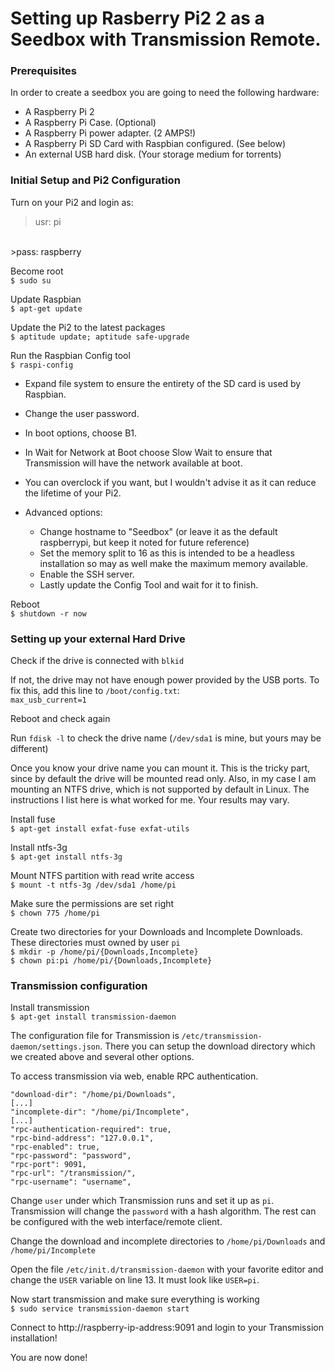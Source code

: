 # Setting up Rasberry Pi2 2 as a Seedbox with Transmission Remote.

### Prerequisites
In order to create a seedbox you are going to need the following hardware:

* A Raspberry Pi 2
* A Raspberry Pi Case. (Optional)
* A Raspberry Pi power adapter. (2 AMPS!)
* A Raspberry Pi SD Card with Raspbian configured. (See below)
* An external USB hard disk. (Your storage medium for torrents)

### Initial Setup and Pi2 Configuration
Turn on your Pi2 and login as:</br>
>usr: pi
</br>
>pass: raspberry

Become root</br>
`$ sudo su`

Update Raspbian</br>
`$ apt-get update`

Update the Pi2 to the latest packages</br>
`$ aptitude update; aptitude safe-upgrade` 

Run the Raspbian Config tool</br>
`$ raspi-config`

* Expand file system to ensure the entirety of the SD card is used by Raspbian.
* Change the user password.
* In boot options, choose B1.
* In Wait for Network at Boot choose Slow Wait to ensure that Transmission will have the network available at boot.
* You can overclock if you want, but I wouldn't advise it as it can reduce the lifetime of your Pi2.

* Advanced options:
  * Change hostname to "Seedbox" (or leave it as the default raspberrypi, but keep it noted for future reference)
  * Set the memory split to 16 as this is intended to be a headless installation so may as well make the maximum memory available.
  * Enable the SSH server.
  * Lastly update the Config Tool and wait for it to finish.

Reboot</br>
`$ shutdown -r now`

### Setting up your external Hard Drive

Check if the drive is connected with `blkid`

If not, the drive may not have enough power provided by the USB ports. To fix this, add this line to `/boot/config.txt`:</br>
`max_usb_current=1`

Reboot and check again

Run `fdisk -l` to check the drive name (`/dev/sda1` is mine, but yours may be different)

Once you know your drive name you can mount it. This is the tricky part, since by default the drive will be mounted read only. Also, in my case I am mounting an NTFS drive, which is not supported by default in Linux. The instructions I list here is what worked for me. Your results may vary.

Install fuse</br>
`$ apt-get install exfat-fuse exfat-utils`

Install ntfs-3g</br>
`$ apt-get install ntfs-3g`

Mount NTFS partition with read write access</br>
`$ mount -t ntfs-3g /dev/sda1 /home/pi`

Make sure the permissions are set right</br>
`$ chown 775 /home/pi` 

Create two directories for your Downloads and Incomplete Downloads. These directories must owned by user `pi`</br>
`$ mkdir -p /home/pi/{Downloads,Incomplete}`</br>
`$ chown pi:pi /home/pi/{Downloads,Incomplete}`

### Transmission configuration
Install transmission</br>
`$ apt-get install transmission-daemon`

The configuration file for Transmission is `/etc/transmission-daemon/settings.json`. There you can setup the download directory which we created above and several other options.

To access transmission via web, enable RPC authentication.

```
"download-dir": "/home/pi/Downloads",
[...]
"incomplete-dir": "/home/pi/Incomplete",
[...]
"rpc-authentication-required": true,
"rpc-bind-address": "127.0.0.1",
"rpc-enabled": true,
"rpc-password": "password",
"rpc-port": 9091,
"rpc-url": "/transmission/",
"rpc-username": "username",
```
Change `user` under which Transmission runs and set it up as `pi`. Transmission will change the `password` with a hash algorithm. The rest can be configured with the web interface/remote client.

Change the download and incomplete directories to `/home/pi/Downloads` and `/home/pi/Incomplete`

Open the file `/etc/init.d/transmission-daemon` with your favorite editor and change the `USER` variable on line 13. It must look like `USER=pi`.


Now start transmission and make sure everything is working</br>
`$ sudo service transmission-daemon start`

Connect to http://raspberry-ip-address:9091 and login to your Transmission installation!

You are now done!